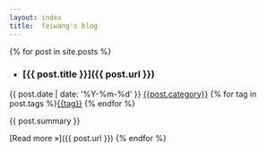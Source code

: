 ```yaml
---
layout: index
title:  feiwang's blog
---
```


{% for post in site.posts %}
- ### [{{ post.title }}]({{ post.url }})
<i class="fa fa-calendar "></i> <time >{{ post.date | date: '%Y-%m-%d' }}</time>
<i class="icon-folder-open"></i> [{{post.category}}](/categories.html#{{post.category}})
<i class="fa fa-tags"></i>
{% for tag in post.tags %}[{{tag}}](/tags.html#{{tag}}) {% endfor %}

  {{ post.summary }}

  [Read more &raquo;]({{ post.url }})
{% endfor %}
